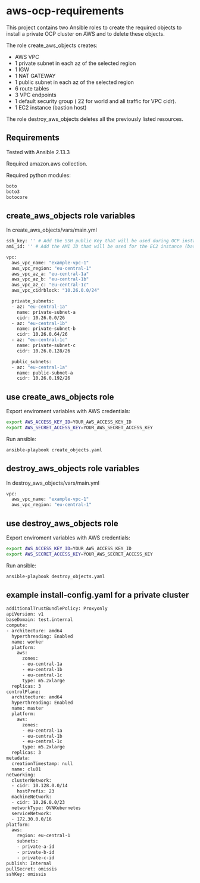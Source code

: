 aws-ocp-requirements
=========

This project contains two Ansible roles to create the required objects to install a private OCP cluster on AWS and to delete these objects. 
 
The role create_aws_objects creates:
 - AWS VPC
 - 1 private subnet in each az of the selected region
 - 1 IGW
 - 1 NAT GATEWAY
 - 1 public subnet in each az of the selected region 
 - 6 route tables
 - 3 VPC endpoints
 - 1 default security group ( 22 for world and all traffic for VPC cidr).
 - 1 EC2 instance (bastion host)

The role destroy_aws_objects deletes all the previously listed resources.


Requirements
------------
Tested with Ansible 2.13.3

Required amazon.aws collection.

Required python modules: 

```sh
boto
boto3
botocore
```


create_aws_objects role variables
--------------
In create_aws_objects/vars/main.yml

```sh
ssh_key: '' # Add the SSH public Key that will be used during OCP installation
ami_id: '' # Add the AMI ID that will be used for the EC2 instance (bastion host)

vpc:
  aws_vpc_name: "example-vpc-1"
  aws_vpc_region: "eu-central-1"
  aws_vpc_az_a: "eu-central-1a"
  aws_vpc_az_b: "eu-central-1b"
  aws_vpc_az_c: "eu-central-1c"
  aws_vpc_cidrblock: "10.26.0.0/24"

  private_subnets:
  - az: "eu-central-1a"
    name: private-subnet-a
    cidr: 10.26.0.0/26
  - az: "eu-central-1b"
    name: private-subnet-b
    cidr: 10.26.0.64/26
  - az: "eu-central-1c"
    name: private-subnet-c
    cidr: 10.26.0.128/26

  public_subnets:
  - az: "eu-central-1a"
    name: public-subnet-a
    cidr: 10.26.0.192/26

```

use create_aws_objects role
----------------

Export enviroment variables with AWS credentials:
```sh
export AWS_ACCESS_KEY_ID=YOUR_AWS_ACCESS_KEY_ID
export AWS_SECRET_ACCESS_KEY=YOUR_AWS_SECRET_ACCESS_KEY
```


Run ansible:
```sh
ansible-playbook create_objects.yaml
```

destroy_aws_objects role variables
--------------
In destroy_aws_objects/vars/main.yml

```sh
vpc:
  aws_vpc_name: "example-vpc-1"
  aws_vpc_region: "eu-central-1"

```

use destroy_aws_objects role
----------------

Export enviroment variables with AWS credentials:
```sh
export AWS_ACCESS_KEY_ID=YOUR_AWS_ACCESS_KEY_ID
export AWS_SECRET_ACCESS_KEY=YOUR_AWS_SECRET_ACCESS_KEY
```


Run ansible:
```sh
ansible-playbook destroy_objects.yaml
```

example install-config.yaml for a private cluster
----------------


```sh
additionalTrustBundlePolicy: Proxyonly
apiVersion: v1
baseDomain: test.internal 
compute:
- architecture: amd64
  hyperthreading: Enabled
  name: worker
  platform:
    aws:
      zones:
      - eu-central-1a
      - eu-central-1b
      - eu-central-1c
      type: m5.2xlarge
  replicas: 3
controlPlane:
  architecture: amd64
  hyperthreading: Enabled
  name: master
  platform:
    aws:
      zones:
      - eu-central-1a
      - eu-central-1b
      - eu-central-1c
      type: m5.2xlarge
  replicas: 3
metadata:
  creationTimestamp: null
  name: clu01
networking:
  clusterNetwork:
  - cidr: 10.128.0.0/14
    hostPrefix: 23
  machineNetwork:
  - cidr: 10.26.0.0/23
  networkType: OVNKubernetes
  serviceNetwork:
  - 172.30.0.0/16
platform:
  aws:
    region: eu-central-1
    subnets:
    - private-a-id
    - private-b-id
    - private-c-id
publish: Internal
pullSecret: omissis
sshKey: omissis
```
